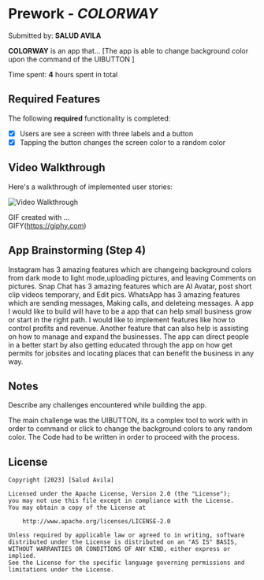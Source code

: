 # Prework - *COLORWAY*

Submitted by: **SALUD AVILA**

**COLORWAY** is an app that... [The app is able to change background color upon the command of the UIBUTTON ] 

Time spent: **4** hours spent in total

## Required Features

The following **required** functionality is completed:

- [x] Users are see a screen with three labels and a button
- [x] Tapping the button changes the screen color to a random color
 
## Video Walkthrough

Here's a walkthrough of implemented user stories:

<img src='https://media3.giphy.com/media/xegnS1LUccG82yECGt/giphy.gif' title='Video Walkthrough' width='' alt='Video Walkthrough' /> 

<!-- Replace this with whatever GIF tool you used! -->
GIF created with ...  
GIFY(https://giphy.com)
<!-- Recommended tools:
[Kap](https://getkap.co/) for macOS
[ScreenToGif](https://www.screentogif.com/) for Windows
[peek](https://github.com/phw/peek) for Linux. -->

## App Brainstorming (Step 4)
Instagram has 3 amazing features which are changeing background colors from dark mode to light mode,uploading pictures, and leaving Comments on pictures. 
Snap Chat has 3 amazing features which are AI Avatar, post short clip videos temporary, and Edit pics. 
WhatsApp has 3 amazing features which are sending messages, Making calls, and deleteing messages.
A app I would like to build will have to be a app that can help small business grow or start in the right path. I would like to implement features like how to control profits and revenue. Another feature that can also help is assisting on how to manage and expand the businesses. The app can direct people in a better start by also getting educated through the app on how get permits for jobsites and locating places that can benefit the business in any way.



## Notes

Describe any challenges encountered while building the app.

The main challenge was the UIBUTTON, its a complex tool to work with in order to command or click to change the background colors to any random color. The Code had to be written in order to proceed with the process. 
## License

    Copyright [2023] [Salud Avila]

    Licensed under the Apache License, Version 2.0 (the "License");
    you may not use this file except in compliance with the License.
    You may obtain a copy of the License at

        http://www.apache.org/licenses/LICENSE-2.0

    Unless required by applicable law or agreed to in writing, software
    distributed under the License is distributed on an "AS IS" BASIS,
    WITHOUT WARRANTIES OR CONDITIONS OF ANY KIND, either express or implied.
    See the License for the specific language governing permissions and
    limitations under the License.
